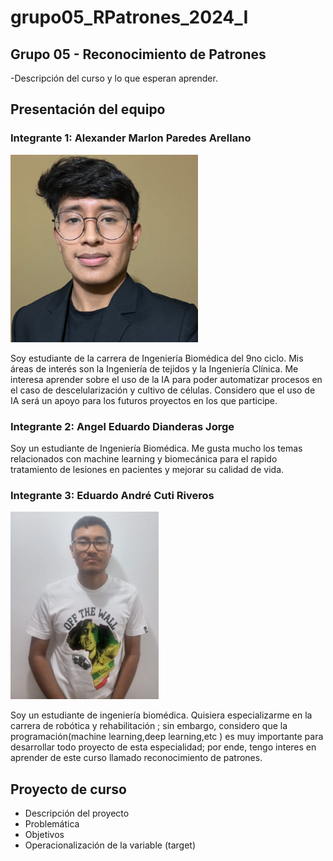 # grupo05_RPatrones_2024_I
## Grupo 05 - Reconocimiento de Patrones
-Descripción del curso y lo que esperan aprender. 
## Presentación del equipo

### Integrante 1: Alexander Marlon Paredes Arellano

<img src="Fotos/Foto Alex.jpeg" height="300">

Soy estudiante de la carrera de Ingeniería Biomédica del 9no ciclo. Mis áreas de interés son la Ingeniería de tejidos y la Ingeniería Clínica. Me interesa aprender sobre el uso de la IA para poder automatizar procesos en el caso de descelularización y cultivo de células. Considero que el uso de IA será un apoyo para los futuros proyectos en los que participe.


### Integrante 2: Angel Eduardo Dianderas Jorge

Soy un estudiante de Ingeniería Biomédica. Me gusta mucho los temas relacionados con machine learning y biomecánica para el rapido tratamiento de lesiones en pacientes y mejorar su calidad de vida.

### Integrante 3: Eduardo André Cuti Riveros 

<img src="Fotos/foto Cuti.png" height="300">

Soy un estudiante de ingeniería biomédica. Quisiera  especializarme en la carrera de robótica y rehabilitación ; sin embargo, considero que la programación(machine learning,deep learning,etc ) es muy importante para  desarrollar todo proyecto de esta especialidad; por ende, tengo interes en aprender de este curso llamado  reconocimiento de patrones.
## Proyecto de curso
- Descripción del proyecto
- Problemática
- Objetivos
- Operacionalización de la variable (target)
